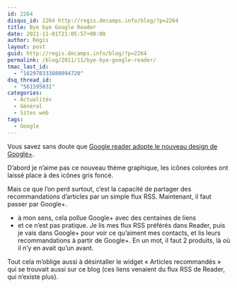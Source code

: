```yaml
---
id: 2264
disqus_id: 2264 http://regis.decamps.info/blog/?p=2264
title: Bye bye Google Reader
date: 2011-11-01T21:05:57+00:00
author: Régis
layout: post
guid: http://regis.decamps.info/blog/?p=2264
permalink: /blog/2011/11/bye-bye-google-reader/
tmac_last_id:
  - "162978333880094720"
dsq_thread_id:
  - "561595031"
categories:
  - Actualités
  - Général
  - Sites web
tags:
  - Google
---
```

Vous savez sans doute que [Google reader adopte le nouveau design de Google+](http://googlereader.blogspot.com/2011/10/new-in-reader-fresh-design-and-google.html). 

D’abord je n’aime pas ce nouveau thème graphique, les icônes colorées ont laissé place à des icônes gris foncé.

Mais ce que l’on perd surtout, c’est la capacité de partager des recommandations d’articles par un simple flux RSS. Maintenant, il faut passer par Google+. 

  * à mon sens, cela pollue Google+ avec des centaines de liens
  * et ce n’est pas pratique. Je lis mes flux RSS préférés dans Reader, puis je vais dans Google+ pour voir ce qu’aiment mes contacts, et lis leurs recommandations à partir de Google+. En un mot, il faut 2 produits, là où il n’y en avait qu’un avant.

Tout cela m’oblige aussi à désintaller le widget « Articles recommandés » qui se trouvait aussi sur ce blog (ces liens venaient du flux RSS de Reader, qui n’existe plus).
